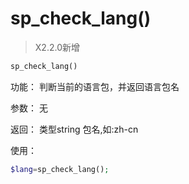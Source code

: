 # sp\_check\_lang\(\)

> X2.2.0新增

```php
sp_check_lang()
```

功能：
判断当前的语言包，并返回语言包名

参数：
无

返回：
类型string 包名,如:zh-cn

使用：
```php
$lang=sp_check_lang();
```

